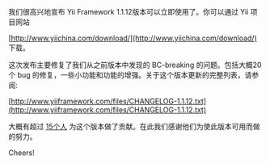 我们很高兴地宣布 Yii Framework 1.1.12版本可以立即使用了。你可以通过 Yii 项目网站

[http://www.yiichina.com/download/](http://www.yiichina.com/download/) 下载。

这次发布主要修复了我们从之前版本中发现的 BC-breaking 的问题。包括大概20个 bug 的修复，一些小功能和功能的增强。关于这个版本更新的完整列表，请参阅:

[http://www.yiiframework.com/files/CHANGELOG-1.1.12.txt](http://www.yiiframework.com/files/CHANGELOG-1.1.12.txt)

大概有超过 [15个人](http://goo.gl/ljHEF) 为这个版本做了贡献。在此我们感谢他们为使此版本可用而做的努力。

Cheers!